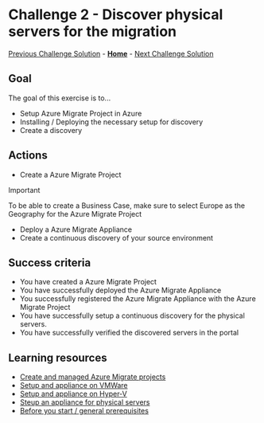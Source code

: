 # Challenge 2 - Discover physical servers for the migration

[Previous Challenge Solution](challenge-01.md) - **[Home](../Readme.md)** - [Next Challenge Solution](challenge-03.md)

## Goal 

The goal of this exercise is to...

* Setup Azure Migrate Project in Azure
* Installing / Deploying the necessary setup for discovery 
* Create a discovery 

## Actions

* Create a Azure Migrate Project
> [!IMPORTANT]
> To be able to create a Business Case, make sure to select Europe as the Geography for the Azure Migrate Project
* Deploy a Azure Migrate Appliance
* Create a continuous discovery of your source environment

## Success criteria

* You have created a Azure Migrate Project
* You have successfully deployed the Azure Migrate Appliance
* You successfully registered the Azure Migrate Appliance with the Azure Migrate Project
* You have successfully setup a continuous discovery for the physical servers.
* You have successfully verified the discovered servers in the portal

## Learning resources
* [Create and managed Azure Migrate projects](https://learn.microsoft.com/en-us/azure/migrate/create-manage-projects)
* [Setup and appliance on VMWare](https://learn.microsoft.com/en-us/azure/migrate/how-to-set-up-appliance-vmware)
* [Setup and appliance on Hyper-V](https://learn.microsoft.com/en-us/azure/migrate/how-to-set-up-appliance-hyper-v)
* [Steup an appliance for physical servers](https://learn.microsoft.com/en-us/azure/migrate/how-to-set-up-appliance-physical)
* [Before you start / general prerequisites](https://learn.microsoft.com/en-us/azure/migrate/how-to-discover-applications#before-you-start) 

